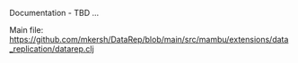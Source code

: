 Documentation - TBD ...


Main file: https://github.com/mkersh/DataRep/blob/main/src/mambu/extensions/data_replication/datarep.clj 
